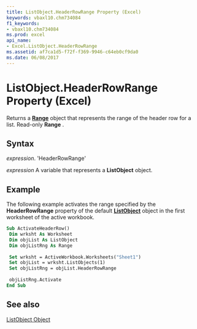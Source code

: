 ```yaml
---
title: ListObject.HeaderRowRange Property (Excel)
keywords: vbaxl10.chm734084
f1_keywords:
- vbaxl10.chm734084
ms.prod: excel
api_name:
- Excel.ListObject.HeaderRowRange
ms.assetid: af7ca1d5-f72f-f369-9946-c64eb0cf9da0
ms.date: 06/08/2017
---
```



# ListObject.HeaderRowRange Property (Excel)

Returns a  **[Range](Excel.Range(objec).md)** object that represents the range of the header row for a list. Read-only **Range** .


## Syntax

 _expression_. 'HeaderRowRange'

 _expression_ A variable that represents a **ListObject** object.


## Example

The following example activates the range specified by the  **HeaderRowRange** property of the default **[ListObject](Excel.ListObject.md)** object in the first worksheet of the active workbook.


```vb
Sub ActivateHeaderRow() 
 Dim wrksht As Worksheet 
 Dim objList As ListObject 
 Dim objListRng As Range 
 
 Set wrksht = ActiveWorkbook.Worksheets("Sheet1") 
 Set objList = wrksht.ListObjects(1) 
 Set objListRng = objList.HeaderRowRange 
 
 objListRng.Activate 
End Sub
```


## See also


[ListObject Object](Excel.ListObject.md)

